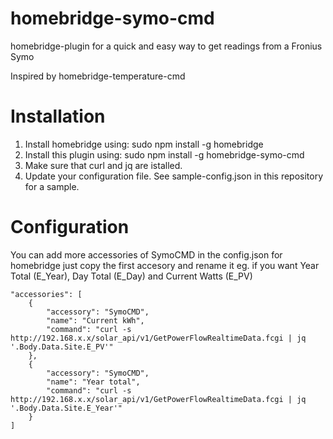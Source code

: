 # homebridge-symo-cmd
homebridge-plugin for a quick and easy way to get readings from a Fronius Symo

Inspired by homebridge-temperature-cmd

# Installation

1. Install homebridge using: sudo npm install -g homebridge
2. Install this plugin using: sudo npm install -g homebridge-symo-cmd
3. Make sure that curl and jq are istalled.
4. Update your configuration file. See sample-config.json in this repository for a sample.

# Configuration

You can add more accessories of SymoCMD in the config.json for homebridge 
just copy the first accesory and rename it eg. if you want Year Total (E_Year), Day Total (E_Day) and Current Watts (E_PV)

```
"accessories": [
    {
        "accessory": "SymoCMD",
        "name": "Current kWh",
        "command": "curl -s http://192.168.x.x/solar_api/v1/GetPowerFlowRealtimeData.fcgi | jq '.Body.Data.Site.E_PV'"
    },
    {
        "accessory": "SymoCMD",
        "name": "Year total",
        "command": "curl -s http://192.168.x.x/solar_api/v1/GetPowerFlowRealtimeData.fcgi | jq '.Body.Data.Site.E_Year'"
    }
]
